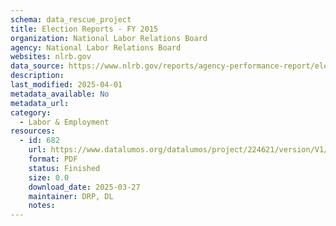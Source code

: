 ```yaml
---
schema: data_rescue_project 
title: Election Reports - FY 2015
organization: National Labor Relations Board
agency: National Labor Relations Board
websites: nlrb.gov
data_source: https://www.nlrb.gov/reports/agency-performance-report/election-reports/election-reports-fy-2015
description: 
last_modified: 2025-04-01
metadata_available: No
metadata_url: 
category:
  - Labor & Employment 
resources:
  - id: 682
    url: https://www.datalumos.org/datalumos/project/224621/version/V1/view
    format: PDF
    status: Finished
    size: 0.0
    download_date: 2025-03-27
    maintainer: DRP, DL
    notes: 
---
```

